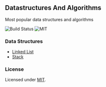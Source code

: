 ## Datastructures And Algorithms
Most popular data structures and algorithms

![Build Status](https://travis-ci.com/mihaijulien/datastructures-algorithms.svg?branch=main)
![MIT](https://img.shields.io/github/license/mihaijulien/datastructures-algorithms)

### Data Structures

* [Linked List](https://github.com/mihaijulien/datastructures-algorithms/blob/main/src/main/java/mihaijulien/eu/datastructures/SinglyLinkedList.java )
* [Stack](https://github.com/mihaijulien/datastructures-algorithms/blob/main/src/main/java/mihaijulien/eu/datastructures/Stack.java)

### License

Licensed under [MIT](https://github.com/mihaijulien/datastructures-algorithms/blob/main/LICENSE).